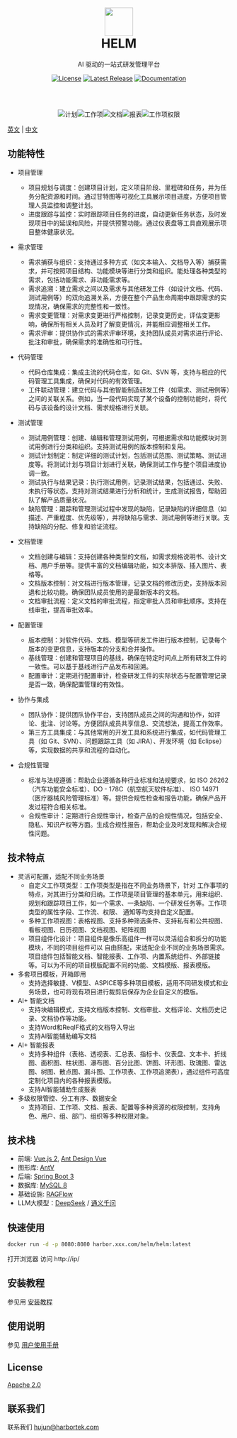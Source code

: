 <h1 align="center">
    <img width="64" src="https://raw.githubusercontent.com/Harbortek/helm/refs/heads/develop/docs/images/helm.png"> 
    <br />
    HELM
</h1>

<div align="center">
AI 驱动的一站式研发管理平台

<br />

[![License](https://img.shields.io/badge/License-Apache_2.0-blue.svg)](./LICENSE)
[![Latest Release](https://img.shields.io/github/v/release/Harbortek/helm)](https://github.com/Harbortek/helm/releases)
[![Documentation](https://img.shields.io/badge/docs-website-green.svg)](./docs/Index.md)

<br />
<br />

![计划](/docs/images/project-plan-small.png)![工作项](/docs/images/tracker-config-small.png)![文档](/docs/images/smart-doc-small.png)![报表](/docs/images/smart-page-small.png)![工作项权限](/docs/images/tracker-permission-small.png)

</div>

[英文](README.md) | [中文](README.CN.md)


## 功能特性
*   项目管理
    *   项目规划与调度：创建项目计划，定义项目阶段、里程碑和任务，并为任务分配资源和时间。通过甘特图等可视化工具展示项目进度，方便项目管理人员监控和调整计划。
    *   进度跟踪与监控：实时跟踪项目任务的进度，自动更新任务状态，及时发现项目中的延误和风险，并提供预警功能。通过仪表盘等工具直观展示项目整体健康状况。

*   需求管理
    *   需求捕获与组织：支持通过多种方式（如文本输入、文档导入等）捕获需求，并可按照项目结构、功能模块等进行分类和组织。能处理各种类型的需求，包括功能需求、非功能需求等。
    *   需求追溯：建立需求之间以及需求与其他研发工件（如设计文档、代码、测试用例等）的双向追溯关系，方便在整个产品生命周期中跟踪需求的实现情况，确保需求的完整性和一致性。
    *   需求变更管理：对需求变更进行严格控制，记录变更历史，评估变更影响，确保所有相关人员及时了解变更情况，并能相应调整相关工作。
    *   需求评审：提供协作式的需求评审环境，支持团队成员对需求进行评论、批注和审批，确保需求的准确性和可行性。

*   代码管理&#x20;
    *   代码仓库集成：集成主流的代码仓库，如 Git、SVN 等，支持与相应的代码管理工具集成，确保对代码的有效管理。&#x20;
    *   工件联动管理：建立代码与其他智能制造研发工件（如需求、测试用例等）之间的关联关系。例如，当一段代码实现了某个设备的控制功能时，将代码与该设备的设计文档、需求规格进行关联。

*   测试管理
    *   测试用例管理：创建、编辑和管理测试用例，可根据需求和功能模块对测试用例进行分类和组织。支持测试用例的版本控制和复用。&#x20;
    *   测试计划制定：制定详细的测试计划，包括测试范围、测试策略、测试进度等。将测试计划与项目计划进行关联，确保测试工作与整个项目进度协调一致。&#x20;
    *   测试执行与结果记录：执行测试用例，记录测试结果，包括通过、失败、未执行等状态。支持对测试结果进行分析和统计，生成测试报告，帮助团队了解产品质量状况。&#x20;
    *   缺陷管理：跟踪和管理测试过程中发现的缺陷，记录缺陷的详细信息（如描述、严重程度、优先级等），并将缺陷与需求、测试用例等进行关联。支持缺陷的分配、修复和验证流程。

*   文档管理
    *   文档创建与编辑：支持创建各种类型的文档，如需求规格说明书、设计文档、用户手册等。提供丰富的文档编辑功能，如文本排版、插入图片、表格等。&#x20;
    *   文档版本控制：对文档进行版本管理，记录文档的修改历史，支持版本回退和比较功能。确保团队成员使用的是最新版本的文档。&#x20;
    *   文档审批流程：定义文档的审批流程，指定审批人员和审批顺序。支持在线审批，提高审批效率。

*   配置管理
    *   版本控制：对软件代码、文档、模型等研发工件进行版本控制，记录每个版本的变更信息，支持版本的分支和合并操作。&#x20;
    *   基线管理：创建和管理项目的基线，确保在特定时间点上所有研发工件的一致性。可以基于基线进行产品发布和回溯。&#x20;
    *   配置审计：定期进行配置审计，检查研发工件的实际状态与配置管理记录是否一致，确保配置管理的有效性。

*   协作与集成
    *   团队协作：提供团队协作平台，支持团队成员之间的沟通和协作，如评论、批注、讨论等。方便团队成员共享信息、交流想法，提高工作效率。&#x20;
    *   第三方工具集成：与其他常用的开发工具和系统进行集成，如代码管理工具（如 Git、SVN）、问题跟踪工具（如 JIRA）、开发环境（如 Eclipse）等，实现数据的共享和流程的自动化。

*   合规性管理
    *   标准与法规遵循：帮助企业遵循各种行业标准和法规要求，如 ISO 26262（汽车功能安全标准）、DO - 178C（航空航天软件标准）、 ISO 14971（医疗器械风险管理标准）等。提供合规性检查和报告功能，确保产品开发过程符合相关标准。&#x20;
    *   合规性审计：定期进行合规性审计，检查产品的合规性情况，包括安全、隐私、知识产权等方面。生成合规性报告，帮助企业及时发现和解决合规性问题。

## 技术特点
*   灵活可配置，适配不同业务场景
    *   自定义工作项类型：工作项类型是指在不同业务场景下，针对 工作事项的特点，对其进行分类和归纳。工作项是项目管理的基本单元，用来组织、规划和跟踪项目工作，如一个需求、一条缺陷、一个研发任务等。工作项类型的属性字段、工作流、权限、 通知等均支持自定义配置。
    *   多种工作项视图：表格视图、支持多种筛选条件、支持私有和公共视图、看板视图、日历视图、文档视图、矩阵视图
    *   项目组件化设计：项目组件是像乐高组件一样可以灵活组合和拆分的功能模块，不同的项目组件可以 自由搭配，来适配企业不同的业务场景需求。项目组件包括智能文档、智能报表、工作项、内置系统组件、外部链接等。可以为不同的项目模版配置不同的功能、文档模版、报表模版。
*   多套项目模板，开箱即用
    *   支持选择敏捷、V模型、ASPICE等多种项目模板，适用不同研发模式和业务场景，也可将现有项目进行裁剪后保存为企业自定义的模版。
*   AI+ 智能文档
    *   支持块编辑模式，支持文档版本控制、文档审批、文档评论、文档历史记录、文档协作等功能。
    *   支持Word和ReqIF格式的文档导入导出
    *   支持AI智能辅助编写文档
*    AI+ 智能报表
     *    支持多种组件（表格、透视表、汇总表、指标卡、仪表盘、文本卡、折线图、面积图、柱状图、瀑布图、百分比图、饼图、环形图、玫瑰图、雷达图、树图、散点图、漏斗图、工作项表、工作项追溯表），通过组件可高度定制化项目内的各种报表模版。
     *    支持AI智能辅助生成报表
*   多级权限管控、分工有序、数据安全
    *   支持项目、工作项、文档、报表、配置等多种资源的权限控制，支持角色、用户、组、部门、组织等多种权限对象。
  

## 技术栈

-   前端: [Vue.js 2](https://vuejs.org/), [Ant Design Vue](https://1x.antdv.com/)
-   图形库: [AntV](https://antv.vision/zh)
-   后端: [Spring Boot 3](https://spring.io/projects/spring-boot)
-   数据库: [MySQL 8](https://www.mysql.com/)
-   基础设施: [RAGFlow](https://github.com/infiniflow/ragflow)
-   LLM大模型：[DeepSeek](https://github.com/deepseek-ai/DeepSeek-V3) / [通义千问](https://github.com/QwenLM/Qwen)

## 快速使用
~~~bash
docker run -d -p 8080:8080 harbor.xxx.com/helm/helm:latest
~~~


打开浏览器 访问 http://ip/

## 安装教程

参见用 [安装教程](./docs/Installation_Guide.md)

## 使用说明

参见 [用户使用手册](./docs/User_Manual.md)


## License
[Apache 2.0](LICENSE)

## 联系我们
 联系我们
[hujun@harbortek.com](hujun@harbortek.com)

